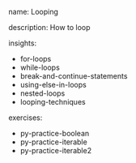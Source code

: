 name: Looping

description: How to loop  

insights:
  - for-loops
  - while-loops
  - break-and-continue-statements
  - using-else-in-loops
  - nested-loops
  - looping-techniques

exercises:
  - py-practice-boolean
  - py-practice-iterable
  - py-practice-iterable2
